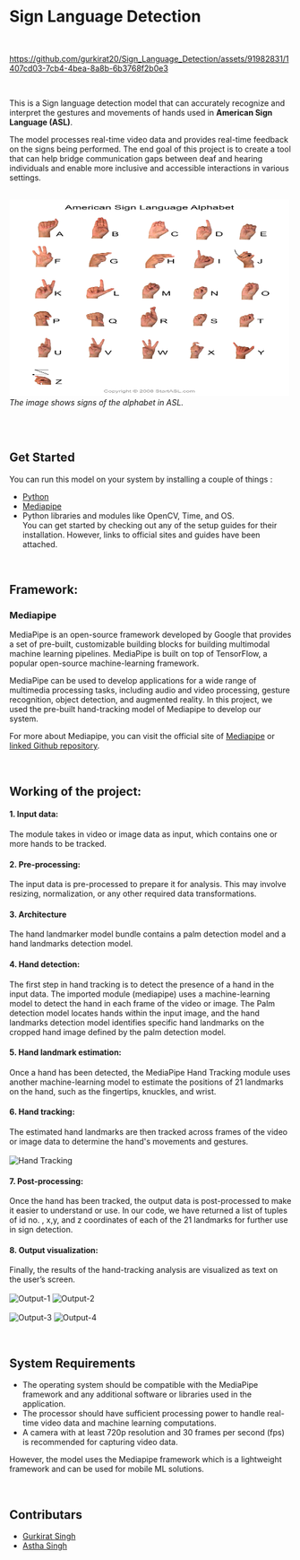 # Sign Language Detection

<br>

https://github.com/gurkirat20/Sign_Language_Detection/assets/91982831/1407cd03-7cb4-4bea-8a8b-6b3768f2b0e3

<br>


<p>This is a Sign language detection model that can accurately recognize and interpret the gestures and movements of hands used in <b>American Sign Language (ASL)</b>.</p>
<p>
The model processes real-time video data and provides real-time feedback on the signs being performed. The end goal of this project is to create a tool that can help bridge communication gaps between deaf and hearing individuals and enable more inclusive and accessible interactions in various settings.
</p>

<br>
<img src="sign-language-alphabet.png" width="500" height="350" alt="American Sign Language"></img>
<i>The image shows signs of the alphabet in ASL.</i>


<br><br>

## Get Started

You can run this model on your system by installing a couple of things :
+ [Python](https://www.python.org/downloads/)
+ [Mediapipe](https://developers.google.com/mediapipe/framework/getting_started/install)
+ Python libraries and modules like OpenCV, Time, and OS. <br>
You can get started by checking out any of the setup guides for their installation. However, links to official sites and guides have been attached. 


<br>

## Framework:

### Mediapipe 

MediaPipe is an open-source framework developed by Google that provides a set of pre-built, customizable building blocks for building multimodal machine learning pipelines. MediaPipe is built on top of TensorFlow, a popular open-source machine-learning framework. 

MediaPipe can be used to develop applications for a wide range of multimedia processing tasks, including audio and video processing, gesture recognition, object detection, and augmented reality. In this project, we used the pre-built hand-tracking model of Mediapipe to develop our system. 

For more about Mediapipe, you can visit the official site of [Mediapipe](https://developers.google.com/mediapipe) or [linked Github repository](https://github.com/google/mediapipe).


<br>

## Working of the project:

#### 1.  Input data:

The module takes in video or image data as input, which contains one or more hands to
be tracked.

#### 2.  Pre-processing:

The input data is pre-processed to prepare it for analysis. This may involve resizing,
normalization, or any other required data transformations. 

#### 3.  Architecture

The hand landmarker model bundle contains a palm detection model and a hand landmarks detection model.


#### 4.  Hand detection: 

The first step in hand tracking is to detect the presence of a hand in the input data. The imported module (mediapipe) uses a machine-learning model to detect the hand in each frame of the video or image. The Palm detection model locates hands within the input image, and the hand landmarks detection model identifies specific hand landmarks on the cropped hand image defined by the palm detection model. 

#### 5.  Hand landmark estimation: 

Once a hand has been detected, the MediaPipe Hand Tracking module uses another machine-learning model to estimate the positions of 21 landmarks on the hand, such as the fingertips, knuckles, and wrist. </p>

#### 6.  Hand tracking:

The estimated hand landmarks are then tracked across frames of the video or image data to determine the hand's movements and gestures. <br>
<br>
<img width="508" alt="Hand Tracking" src="https://github.com/gurkirat20/Sign_Language_Detection/assets/91982831/9d0623e0-bab1-4892-b9c4-b1fb86c05eff">

#### 7.  Post-processing: 

Once the hand has been tracked, the output data is post-processed to make it easier to understand or use. In our code, we have returned a list of tuples of id no. , x,y, and z coordinates of each of the 21 landmarks for further use in sign detection.

#### 8.  Output visualization: 

Finally, the results of the hand-tracking analysis are visualized as text on the user’s screen.
<br><br>
<img width="200" alt="Output-1" src="https://github.com/gurkirat20/Sign_Language_Detection/assets/91982831/b2de9eee-0df9-4e56-9f2e-ffad98c78d00">
<img width="200" alt="Output-2" src="https://github.com/gurkirat20/Sign_Language_Detection/assets/91982831/bd3f23eb-a841-40a1-9922-a6b8f68d1dba">
<br><br>
<img width="200" alt="Output-3" src="https://github.com/gurkirat20/Sign_Language_Detection/assets/91982831/dc9226f2-ef75-451a-b9ad-6c323f60008c">
<img width="200" alt="Output-4" src="https://github.com/gurkirat20/Sign_Language_Detection/assets/91982831/9ad5e9e3-ac68-422f-892a-9d0cbe46df1b">

<br>

## System Requirements

- The operating system should be compatible with the MediaPipe framework and
any additional software or libraries used in the application.
- The processor should have sufficient processing power to handle real-time video
data and machine learning computations.
- A camera with at least 720p resolution and 30 frames per second (fps) is
recommended for capturing video data.

However, the model uses the Mediapipe framework which is a lightweight framework and can be used for mobile ML solutions.

<br>

## Contributars

- [Gurkirat Singh](https://github.com/gurkirat20)
- [Astha Singh](https://github.com/AsthaSingh7295)
